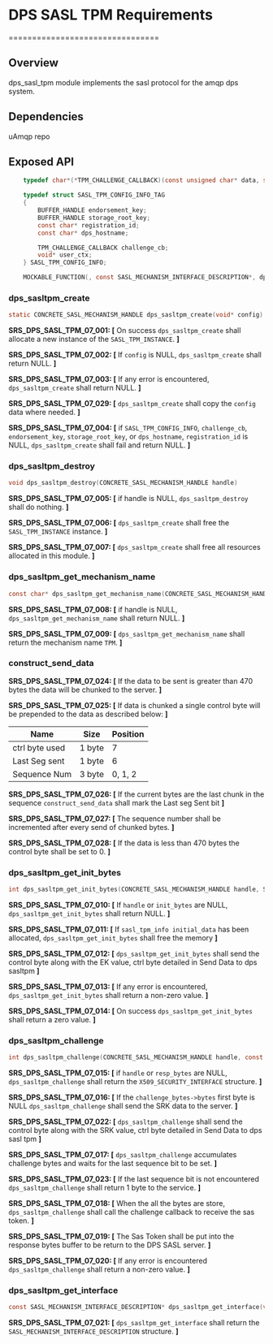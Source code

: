 # DPS SASL TPM Requirements

================================

## Overview

dps_sasl_tpm module implements the sasl protocol for the amqp dps system.

## Dependencies

uAmqp repo

## Exposed API

```c
    typedef char*(*TPM_CHALLENGE_CALLBACK)(const unsigned char* data, size_t length, void* user_ctx);

    typedef struct SASL_TPM_CONFIG_INFO_TAG
    {
        BUFFER_HANDLE endorsement_key;
        BUFFER_HANDLE storage_root_key;
        const char* registration_id;
        const char* dps_hostname;

        TPM_CHALLENGE_CALLBACK challenge_cb;
        void* user_ctx;
    } SASL_TPM_CONFIG_INFO;

    MOCKABLE_FUNCTION(, const SASL_MECHANISM_INTERFACE_DESCRIPTION*, dps_sasltpm_get_interface);
```

### dps_sasltpm_create

```c
static CONCRETE_SASL_MECHANISM_HANDLE dps_sasltpm_create(void* config)
```

**SRS_DPS_SASL_TPM_07_001: [** On success `dps_sasltpm_create` shall allocate a new instance of the `SASL_TPM_INSTANCE`. **]**

**SRS_DPS_SASL_TPM_07_002: [** If `config` is NULL, `dps_sasltpm_create` shall return NULL. **]**

**SRS_DPS_SASL_TPM_07_003: [** If any error is encountered, `dps_sasltpm_create` shall return NULL. **]**

**SRS_DPS_SASL_TPM_07_029: [** `dps_sasltpm_create` shall copy the `config` data where needed. **]**

**SRS_DPS_SASL_TPM_07_004: [** if `SASL_TPM_CONFIG_INFO`, `challenge_cb`, `endorsement_key`, `storage_root_key`, or `dps_hostname`, `registration_id` is NULL, `dps_sasltpm_create` shall fail and return NULL. **]**

### dps_sasltpm_destroy

```c
void dps_sasltpm_destroy(CONCRETE_SASL_MECHANISM_HANDLE handle)
```

**SRS_DPS_SASL_TPM_07_005: [** if handle is NULL, `dps_sasltpm_destroy` shall do nothing. **]**

**SRS_DPS_SASL_TPM_07_006: [** `dps_sasltpm_create` shall free the `SASL_TPM_INSTANCE` instance. **]**

**SRS_DPS_SASL_TPM_07_007: [** `dps_sasltpm_create` shall free all resources allocated in this module. **]**

### dps_sasltpm_get_mechanism_name

```c
const char* dps_sasltpm_get_mechanism_name(CONCRETE_SASL_MECHANISM_HANDLE handle)
```

**SRS_DPS_SASL_TPM_07_008: [** if handle is NULL, `dps_sasltpm_get_mechanism_name` shall return NULL. **]**

**SRS_DPS_SASL_TPM_07_009: [** `dps_sasltpm_get_mechanism_name` shall return the mechanism name `TPM`. **]**

### construct_send_data

**SRS_DPS_SASL_TPM_07_024: [** If the data to be sent is greater than 470 bytes the data will be chunked to the server. **]**

**SRS_DPS_SASL_TPM_07_025: [** If data is chunked a single control byte will be prepended to the data as described below: **]**

| Name            |  Size  |Position |
|-----------------|--------|---------|
| ctrl byte used  | 1 byte |    7    |
| Last Seg sent   | 1 byte |    6    |
| Sequence Num    | 3 byte | 0, 1, 2 |

**SRS_DPS_SASL_TPM_07_026: [** If the current bytes are the last chunk in the sequence `construct_send_data` shall mark the Last seg Sent bit **]**

**SRS_DPS_SASL_TPM_07_027: [** The sequence number shall be incremented after every send of chunked bytes. **]**

**SRS_DPS_SASL_TPM_07_028: [** If the data is less than 470 bytes the control byte shall be set to 0. **]**

### dps_sasltpm_get_init_bytes

```c
int dps_sasltpm_get_init_bytes(CONCRETE_SASL_MECHANISM_HANDLE handle, SASL_MECHANISM_BYTES* init_bytes)
```

**SRS_DPS_SASL_TPM_07_010: [** If `handle` or `init_bytes` are NULL, `dps_sasltpm_get_init_bytes` shall return NULL. **]**

**SRS_DPS_SASL_TPM_07_011: [** If `sasl_tpm_info initial_data` has been allocated, `dps_sasltpm_get_init_bytes` shall free the memory **]**

**SRS_DPS_SASL_TPM_07_012: [** `dps_sasltpm_get_init_bytes` shall send the control byte along with the EK value, ctrl byte detailed in Send Data to dps sasltpm **]**

**SRS_DPS_SASL_TPM_07_013: [** If any error is encountered, `dps_sasltpm_get_init_bytes` shall return a non-zero value. **]**

**SRS_DPS_SASL_TPM_07_014: [** On success `dps_sasltpm_get_init_bytes` shall return a zero value. **]**

### dps_sasltpm_challenge

```c
int dps_sasltpm_challenge(CONCRETE_SASL_MECHANISM_HANDLE handle, const SASL_MECHANISM_BYTES* challenge_bytes, SASL_MECHANISM_BYTES* resp_bytes)
```

**SRS_DPS_SASL_TPM_07_015: [** if `handle` or `resp_bytes` are NULL, `dps_sasltpm_challenge` shall return the `X509_SECURITY_INTERFACE` structure. **]**

**SRS_DPS_SASL_TPM_07_016: [** If the `challenge_bytes->bytes` first byte is NULL `dps_sasltpm_challenge` shall send the SRK data to the server. **]**

**SRS_DPS_SASL_TPM_07_022: [** `dps_sasltpm_challenge` shall send the control byte along with the SRK value, ctrl byte detailed in Send Data to dps sasl tpm **]**

**SRS_DPS_SASL_TPM_07_017: [** `dps_sasltpm_challenge` accumulates challenge bytes and waits for the last sequence bit to be set. **]**

**SRS_DPS_SASL_TPM_07_023: [** If the last sequence bit is not encountered `dps_sasltpm_challenge` shall return 1 byte to the service. **]**

**SRS_DPS_SASL_TPM_07_018: [** When the all the bytes are store, `dps_sasltpm_challenge` shall call the challenge callback to receive the sas token. **]**

**SRS_DPS_SASL_TPM_07_019: [** The Sas Token shall be put into the response bytes buffer to be return to the DPS SASL server. **]**

**SRS_DPS_SASL_TPM_07_020: [** If any error is encountered `dps_sasltpm_challenge` shall return a non-zero value. **]**

### dps_sasltpm_get_interface

```c
const SASL_MECHANISM_INTERFACE_DESCRIPTION* dps_sasltpm_get_interface(void)
```

**SRS_DPS_SASL_TPM_07_021: [** `dps_sasltpm_get_interface` shall return the `SASL_MECHANISM_INTERFACE_DESCRIPTION` structure. **]**
